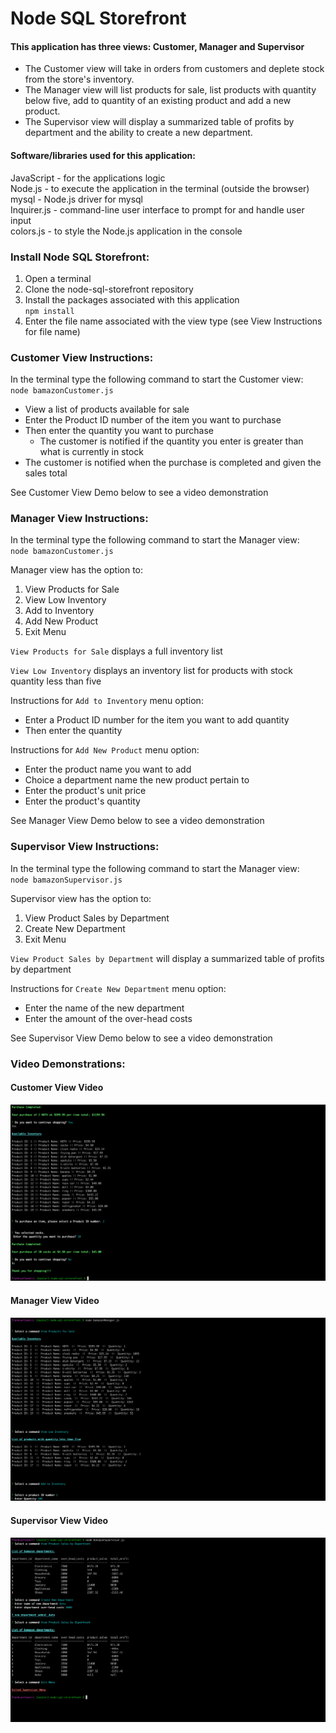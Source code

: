 # Node SQL Storefront
#### This application has three views: Customer, Manager and Supervisor
* The Customer view will take in orders from customers and deplete stock from the store's inventory.  
* The Manager view will list products for sale, list products with quantity below five, add to quantity of an existing product and add a new product.  
* The Supervisor view will display a summarized table of profits by department and the ability to create a new department.


#### Software/libraries used for this application:
JavaScript - for the applications logic  
Node.js - to execute the application in the terminal (outside the browser)  
mysql - Node.js driver for mysql  
Inquirer.js - command-line user interface to prompt for and handle user input  
colors.js - to style the Node.js application in the console  


### Install Node SQL Storefront: 
1. Open a terminal 
2. Clone the node-sql-storefront repository  
3. Install the packages associated with this application  
`npm install`  
4. Enter the file name associated with the view type (see View Instructions for file name)  

### Customer View Instructions:  
In the terminal type the following command to start the Customer view:  
`node bamazonCustomer.js`

- View a list of products available for sale
- Enter the Product ID number of the item you want to purchase
- Then enter the quantity you want to purchase
  - The customer is notified if the quantity you enter is greater than what is currently in stock
-  The customer is notified when the purchase is completed and given the sales total

See Customer View Demo below to see a video demonstration

### Manager View Instructions:  
In the terminal type the following command to start the Manager view:  
`node bamazonCustomer.js`

Manager view has the option to:
1. View Products for Sale
2. View Low Inventory
3. Add to Inventory 
4. Add New Product
5. Exit Menu

`View Products for Sale` displays a full inventory list  

`View Low Inventory` displays an inventory list for products with stock quantity less than five  

Instructions for `Add to Inventory` menu option:
- Enter a Product ID number for the item you want to add quantity
- Then enter the quantity 

Instructions for `Add New Product` menu option:
- Enter the product name you want to add
- Choice a department name the new product pertain to
- Enter the product's unit price
- Enter the product's quantity

See Manager View Demo below to see a video demonstration


### Supervisor View Instructions:  
In the terminal type the following command to start the Manager view:  
`node bamazonSupervisor.js` 

Supervisor view has the option to:
1. View Product Sales by Department 
2. Create New Department 
3. Exit Menu

`View Product Sales by Department` will display a summarized table of profits by department

Instructions for `Create New Department` menu option:
- Enter the name of the new department
- Enter the amount of the over-head costs

See Supervisor View Demo below to see a video demonstration


### Video Demonstrations:

#### Customer View Video
[![Watch the video](assets/ss-customer.png)](https://drive.google.com/open?id=1QujFkEQ8M6AHVEbMGcIs3CY8XZakUwHX)  

#### Manager View Video   
[![Watch the video](assets/ss-manager.png)](https://drive.google.com/open?id=117x7Qy52tWCNgD-Ad0FLbY5BWJNtO41U)  


#### Supervisor View Video  
[![Watch the video](assets/ss-supervisor.png)](https://drive.google.com/open?id=1nCOI1DEi_7lYrNlxcJfB3bG3_YnS0I8N)  
